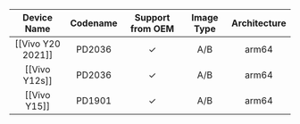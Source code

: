 |Device Name|Codename|Support from OEM|Image Type|Architecture|
|:-:|:-:|:-:|:-:|:-:|
|[[Vivo Y20 2021]]|PD2036|✓|A/B|arm64|
|[[Vivo Y12s]]|PD2036|✓|A/B|arm64|
|[[Vivo Y15]]|PD1901|✓|A/B|arm64|